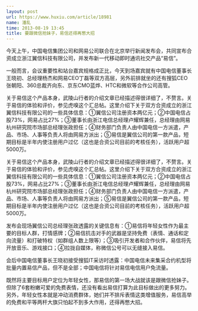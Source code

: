 ```yaml
---
layout: post
url: https://www.huxiu.com/article/18981
name: 潘乱
time: 2013-08-19 13:45
title: 要跟微信抢妹子，易信还得再憋大招
---
```

今天上午，中国电信集团公司和网易公司联合在北京举行新闻发布会，共同宣布合资成立浙江翼信科技有限公司，并发布新一代移动即时通讯社交产品“易信”。

一般而言，会议重要性和站台嘉宾规格成正比，今天到场嘉宾就有中国电信董事长王晓初、总经理杨杰和网易CEO丁磊等双方高层，另外前排就坐的还有搜狐CEO张朝阳、360总裁齐向东、京东CMO蓝烨、HTC和微软等合作公司高管。

关于易信这个产品本身，武陵山行者的介绍文章已经描述得很详细了，不赘言。关于易信的体验和评价，参见虎嗅这个汇总帖。这里介绍下关于双方合资成立的浙江翼信科技有限公司的一些具体信息：①翼信公司注册资本两亿元；②中国电信占股73%，网易占比27%；③董事长由浙江电信总经理卢耀辉兼任，总经理由网易杭州研究院市场部总经理张政担任；④财务部门负责人由中国电信一方派遣，产品、市场、人事等负责人将由网易方派出；⑤易信是翼信公司的第一款产品，短期目标是半年内使注册用户过亿（这也是合资公司目前的考核任务），活跃用户超5000万。

关于易信这个产品本身，武陵山行者的介绍文章已经描述得很详细了，不赘言。关于易信的体验和评价，参见虎嗅这个汇总帖。这里介绍下关于双方合资成立的浙江翼信科技有限公司的一些具体信息：①翼信公司注册资本两亿元；②中国电信占股73%，网易占比27%；③董事长由浙江电信总经理卢耀辉兼任，总经理由网易杭州研究院市场部总经理张政担任；④财务部门负责人由中国电信一方派遣，产品、市场、人事等负责人将由网易方派出；⑤易信是翼信公司的第一款产品，短期目标是半年内使注册用户过亿（这也是合资公司目前的考核任务），活跃用户超5000万。

发布会现场翼信公司总经理张政透露的关键信息有：①易信将年轻女性作为最主要的目标人群，打情感牌；②易信抗击对手的武器是坚持免费（表情、通话和定向流量）和打破特权（如群组人数上限等）；③吸引开发者和合作伙伴，易信将先开放音乐、游戏接口；④拉拢自媒体，称微信公号可以无缝接入易信。

会后中国电信董事长王晓初接受搜狐IT采访时透露：中国电信未来集采合约机型将批量内置易信产品，但不是全部；中国电信将针对易信电信用户免流量。

既然将主要目标用户定位为年轻女性，那易信的第一场大战就该是跟微信抢妹子。但除了6套粉嫩可爱的免费表情，还没有看出易信打算为此目标做出的更多努力。另外，年轻女性本就是冲动消费群体，她们并不排斥表情这类增值服务，易信高举的免费和平等两杆大旗只怕起不到多大作用，还得再憋大招。

